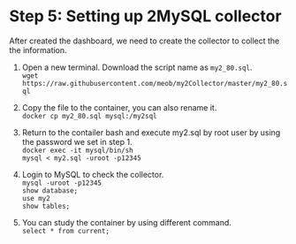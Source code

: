 # Step 5: Setting up 2MySQL collector
After created the dashboard, we need to create the collector to collect the the information.

1. Open a new terminal. Download the script name as `my2_80.sql`.<br>
`wget https://raw.githubusercontent.com/meob/my2Collector/master/my2_80.sql`<br>

2. Copy the file to the container, you can also rename it.<br>
`docker cp my2_80.sql mysql:/my2sql`<br>

3. Return to the contailer bash and execute my2.sql by root user by using the password we set in step 1.<br>
`docker exec -it mysql/bin/sh`<br>
`mysql < my2.sql -uroot -p12345`<br>

4. Login to MySQL to check the collector.<br>
`mysql -uroot -p12345`<br>
`show database;`<br>
`use my2`<br>
`show tables;`<br>

5. You can study the container by using different command.<br>
`select * from current;`
